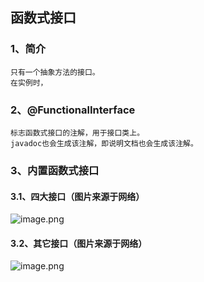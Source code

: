 ## 函数式接口
### 1、简介
	只有一个抽象方法的接口。
	在实例时，
### 2、@FunctionalInterface
	标志函数式接口的注解，用于接口类上。
	javadoc也会生成该注解，即说明文档也会生成该注解。
### 3、内置函数式接口
#### 3.1、四大接口（图片来源于网络）
![image.png](https://i.loli.net/2020/02/04/pPNlaJ3IMiVUZC2.png)
#### 3.2、其它接口（图片来源于网络）
![image.png](https://i.loli.net/2020/02/04/s15AxdgvNJ2KuBM.png)